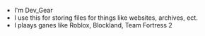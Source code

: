 - I'm Dev_Gear
- I use this for storing files for things like websites, archives, ect.
- I plaays ganes like Roblox, Blockland, Team Fortress 2
